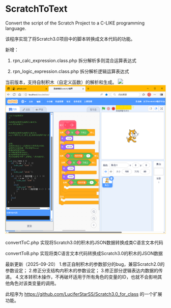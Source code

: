 # ScratchToText
Convert the script of the Scratch Project to a C-LIKE programming language.

该程序实现了将Scratch3.0项目中的脚本转换成文本代码的功能。

新增：

1.  rpn_calc_expression.class.php
拆分解析多则混合运算表达式

2.  rpn_logic_expression.class.php
拆分解析逻辑运算表达式

当前版本，支持自制积木（自定义函数）的解析和生成。
<img src=/blob/main/demo3.png>
![演示效果](https://github.com/LuciferStarSS/ScratchToText/blob/main/test.png?raw=true)

convertToC.php
实现将Scratch3.0的积木的JSON数据转换成类C语言文本代码

convertToB.php
实现将类C语言文本代码转换成Scratch3.0的积木的JSON数据

最新更新（2025-09-20）
1.修正自制积木的参数部分的bug，兼容Scratch2.0的参数设定；
2.修正分支结构内积木的参数设定；
3.修正部分逻辑表达内数据的传递。
4.文本转积木操作，不再破坏适用于所有角色的变量的ID，也就不会影响其他角色对该类变量的调用。

此程序为 https://github.com/LuciferStarSS/Scratch3.0_for_class 的一个扩展功能。
